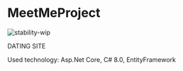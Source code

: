 # MeetMeProject
![stability-wip](https://img.shields.io/badge/stability-work_in_progress-lightgrey.svg)

DATING SITE

Used technology: Asp.Net Core, C# 8.0, EntityFramework

